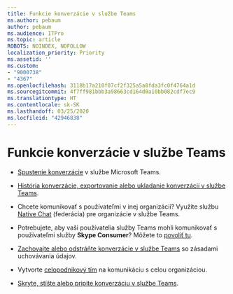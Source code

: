 ```yaml
---
title: Funkcie konverzácie v službe Teams
ms.author: pebaum
author: pebaum
ms.audience: ITPro
ms.topic: article
ROBOTS: NOINDEX, NOFOLLOW
localization_priority: Priority
ms.assetid: ''
ms.custom:
- "9000738"
- "4367"
ms.openlocfilehash: 3118b17a210f07cf2f325a5a8fda3fc0f4764a1d
ms.sourcegitcommit: 4f7ff981bbb3a98663cd164d0a10bb082cdf7ec9
ms.translationtype: HT
ms.contentlocale: sk-SK
ms.lasthandoff: 03/25/2020
ms.locfileid: "42946838"
---
```

# <a name="teams-chat-functionality"></a>Funkcie konverzácie v službe Teams

- [Spustenie konverzácie](https://support.office.com/article/start-a-chat-in-teams-0c71b32b-c050-4930-a887-5afbe742b3d8) v službe Microsoft Teams.

- [História konverzácie, exportovanie alebo ukladanie konverzácií v službe Teams](https://docs.microsoft.com/alchemyinsights/chat-history-in-microsoft-teams).

- Chcete komunikovať s používateľmi v inej organizácii? Využite službu [Native Chat](https://docs.microsoft.com/microsoftteams/native-chat-for-external-users) (federácia) pre organizácie v službe Teams.

- Potrebujete, aby vaši používatelia služby Teams mohli komunikovať s používateľmi služby **Skype Consumer**? Môžete to [povoliť tu](https://docs.microsoft.com/microsoftteams/manage-external-access#step-1---enable-your-organization-to-communicate-with-another-teams-organization). 

- [Zachovajte alebo odstráňte konverzácie v službe Teams](https://docs.microsoft.com/microsoftteams/retention-policies) so zásadami uchovávania údajov.

- Vytvorte [celopodnikový tím](https://docs.microsoft.com/microsoftteams/create-an-org-wide-team) na komunikáciu s celou organizáciou.

- [Skryte, stíšte alebo pripite konverzáciu v službe Teams](https://support.office.com/article/hide-mute-or-pin-a-chat-in-teams-9aee02ef-713d-495b-8a73-9762d8e4b066).
